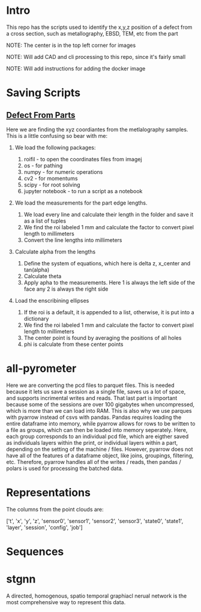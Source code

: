 # Intro

This repo has the scripts used to identify the x,y,z position of a defect from a cross section, such as metallography, EBSD, TEM, etc from the part

NOTE: The center is in the top left corner for images

NOTE: Will add CAD and cli processing to this repo, since it's fairly small

NOTE: Will add instructions for adding the docker image

# Saving Scripts

## [Defect From Parts](coordinates.py)

Here we are finding the xyz coordiantes from the metlalography samples. This is a little confusing so bear with me:

1. We load the following packages:

   1. roifil - to open the coordinates files from imagej
   2. os - for pathing
   3. numpy - for numeric operations
   4. cv2 - for momentums
   5. scipy - for root solving
   6. jupyter notebook - to run a script as a notebook
2. We load the measurements for the part edge lengths.

   1. We load every line and calculate their length in the folder and save it as a list of tuples
   2. We find the roi labeled 1 mm and calculate the factor to convert pixel length to millimeters
   3. Convert the line lengths into millimeters
3. Calculate alpha from the lengths

   1. Define the system of equations, which here is delta z, x_center and tan(alpha)
   2. Calculate theta
   3. Apply apha to the measurements. Here 1 is always the left side of the face any 2 is always the right side
4. Load the enscribining ellipses

   1. If the roi is a default, it is appended to a list, otherwise, it is put into a dictionary
   2. We find the roi labeled 1 mm and calculate the factor to convert pixel length to millimeters
   3. The center point is found by averaging the positions of all holes
   4. phi is calculate from these center points

# all-pyrometer

Here we are converting the pcd files to parquet files. This is needed because it lets us save a session as a single file, saves us a lot of space, and supports incrimental writes and reads. That last part is important because some of the sessions are over 100 gigabytes when uncompressed, which is more than we can load into RAM. This is also why we use parques with pyarrow instead of csvs with pandas. Pandas requires loading the entire dataframe into memory, while pyarrow allows for rows to be written to a file as groups, which can then be loaded into memory seperately. Here, each group corresponds to an individual pcd file, which are eigther saved as individuals layers within the print, or individual layers within a part, depending on the setting of the machine / files.
However, pyarrow does not have all of the features of a dataframe object, like joins, groupings, filtering, etc. Therefore, pyarrow handles all of the writes / reads, then pandas / polars is used for processing the batched data.

# Representations

The columns from the point clouds are:

['t',
 'x',
 'y',
 'z',
 'sensor0',
 'sensor1',
 'sensor2',
 'sensor3',
 'state0',
 'state1',
 'layer',
 'session',
 'config',
 'job']

# Sequences

# stgnn

A directed, homogenous, spatio temporal graphiacl nerual network is the most comprehensive way to represent this data.
